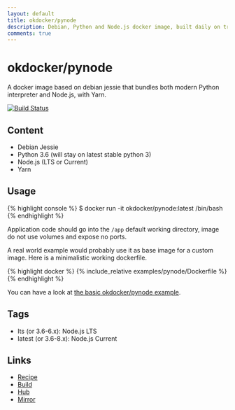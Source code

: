 ```yaml
---
layout: default
title: okdocker/pynode
description: Debian, Python and Node.js docker image, built daily on travis. Contains Yarn for Node.js package management.
comments: true
---
```


# okdocker/pynode

A docker image based on debian jessie that bundles both modern Python interpreter and Node.js, with Yarn.

[![Build Status](https://travis-ci.org/okdocker/pynode.svg?branch=master)](https://travis-ci.org/okdocker/pynode)

## Content

* Debian Jessie
* Python 3.6 (will stay on latest stable python 3)
* Node.js (LTS or Current)
* Yarn

## Usage

{% highlight console %}
$ docker run -it okdocker/pynode:latest /bin/bash
{% endhighlight %}

Application code should go into the `/app` default working directory, image do not use volumes and expose no ports.

A real world example would probably use it as base image for a custom image. Here is a minimalistic working dockerfile.

{% highlight docker %}
{% include_relative examples/pynode/Dockerfile %}
{% endhighlight %}

You can have a look at [the basic okdocker/pynode example](https://github.com/okdocker/okdocker.github.io/tree/master/examples/pynode).

## Tags

* lts (or 3.6-6.x): Node.js LTS
* latest (or 3.6-8.x): Node.js Current

## Links

* [Recipe](https://github.com/okdocker/pynode)
* [Build](https://travis-ci.org/okdocker/pynode)
* [Hub](https://hub.docker.com/r/okdocker/pynode/)
* [Mirror](https://quay.io/repository/okdocker/pynode?tab=tags)
